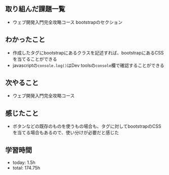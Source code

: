  ##  取り組んだ課題一覧

- ウェブ開発入門完全攻略コース bootstrapのセクション

 ##  わかったこと

- 作成したタグにbootstrapにあるクラスを記述すれば、bootstrapにあるCSSを当てることができる
- javascriptの`console.log()`はDev toolsの`console`欄で確認することができる

 ##  次やること

- ウェブ開発入門完全攻略コース

 ##  感じたこと

- ボタンなどの既存のものを使うもの場合も、タグに対してbootstrapのCSSを当てる場合もあるので、使い分けが必要だと感じた

 ##  学習時間
- today: 1.5h
- total: 174.75h